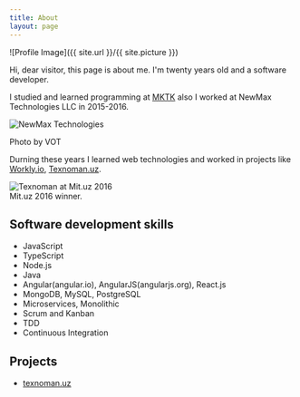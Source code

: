 ```yaml
---
title: About
layout: page
---
```

![Profile Image]({{ site.url }}/{{ site.picture }})

<p>Hi, dear visitor, this page is about me. I'm twenty years old and a software developer.</p>

<p>I studied and learned programming at <a target="_blank" href="http://mktk.uz">MKTK</a> also I worked at NewMax Technologies LLC in 2015-2016.
</p>
<p>
<img class="image" src="http://storage.vot.uz/source/1/XHbo1IgzfS6OoSy7QsUE0Hok5IPqiK3N.jpg" alt="NewMax Technologies" />
<figcaption class="caption">Photo by VOT</figcaption>
</p>
<p>
Durning these years I learned web technologies and worked in projects like <a target="_blank" href="http://workly.io">Workly.io</a>, <a href="https://www.farrukh.xyz/texnoman/">Texnoman.uz</a>.
</p>
<img class="image" src="https://texnoman.uz/uploads/image/f390cf529877c694e172de07684ba98b.jpg" alt="Texnoman at Mit.uz 2016" />
<figcaption class="caption">Mit.uz 2016 winner.</figcaption>

<h2>Software development skills</h2>

<ul class="skill-list">
	<li>JavaScript</li>
	<li>TypeScript</li>
	<li>Node.js</li>
	<li>Java</li>
	<li>Angular(angular.io), AngularJS(angularjs.org), React.js</li>
	<li>MongoDB, MySQL, PostgreSQL</li>
	<li>Microservices, Monolithic</li>
	<li>Scrum and Kanban</li>
	<li>TDD</li>
	<li>Continuous Integration</li>
</ul>

<h2>Projects</h2>

<ul>
	<li><a href="https://texnoman.uz/">texnoman.uz</a></li>
</ul>
